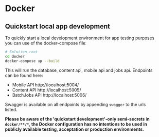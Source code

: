 # Docker
## Quickstart local app development

To quickly start a local development environment for app testing purposes you can use of the docker-compose file:
```bash
# Solution root
cd docker
docker-compose up --build
``` 

This will run the database, content api, mobile api and jobs api. Endpoints can be found here:

* Mobile API http://localhost:5004/
* Content API http://localhost:5005/
* BatchJobs API http://localhost:5006/

Swagger is available on all endpoints by appending `swagger` to the urls listed.

**Please be aware of the 'quickstart development'-only semi-secrets in `docker/**/*`, the Docker configuration has no intentions to be used in publicly available testing, acceptation or production environments.**
